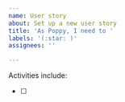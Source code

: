 ```yaml
---
name: User story
about: Set up a new user story
title: 'As Poppy, I need to '
labels: '(:star: )'
assignees: ''

---
```


Activities include:

- [ ]
